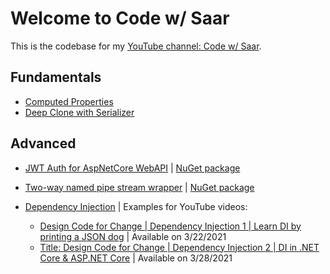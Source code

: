 # Welcome to Code w/ Saar

This is the codebase for my [YouTube channel: Code w/ Saar](https://www.youtube.com/channel/UCFVGdkhRh174GKg9gVEhY6A).

## Fundamentals

* [Computed Properties](./ComputedProperty)
* [Deep Clone with Serializer](./DeepCloneWithSerializer/README.md)

## Advanced

* [JWT Auth for AspNetCore WebAPI](./Auth.AspNetCore.WebApi/README.md) | [NuGet package](https://www.nuget.org/packages/CodeWithSaar.JWTAuthentication.WebAPI)
* [Two-way named pipe stream wrapper](./IPC/README.md) | [NuGet package](https://www.nuget.org/packages/CodeWithSaar.IPC)

* [Dependency Injection](./DI) | Examples for YouTube videos:
  * [Design Code for Change | Dependency Injection 1 | Learn DI by printing a JSON dog](https://youtu.be/YnBPjt2dBWk) | Available on 3/22/2021
  * [Title: Design Code for Change | Dependency Injection 2 | DI in .NET Core & ASP.NET Core](https://youtu.be/cYV1JmWiTHQ) | Available on 3/28/2021
